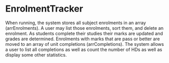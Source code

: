 # EnrolmentTracker
When running, the system stores all subject enrolments in an array (arrEnrolments). A user may list those enrolments, sort them, and delete an
enrolment. As students complete their studies their marks are updated and grades are determined.
Enrolments with marks that are pass or better are moved to an array of unit completions (arrCompletions).
The system allows a user to list all completions as well as count the number of HDs as well as
display some other statistics.
